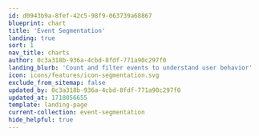 ```yaml
---
id: d0943b9a-8fef-42c5-98f9-063739a68867
blueprint: chart
title: 'Event Segmentation'
landing: true
sort: 1
nav_title: charts
author: 0c3a318b-936a-4cbd-8fdf-771a90c297f0
landing_blurb: 'Count and filter events to understand user behavior'
icon: icons/features/icon-segmentation.svg
exclude_from_sitemap: false
updated_by: 0c3a318b-936a-4cbd-8fdf-771a90c297f0
updated_at: 1718056655
template: landing-page
current-collection: event-segmentation
hide_helpful: true
---
```

